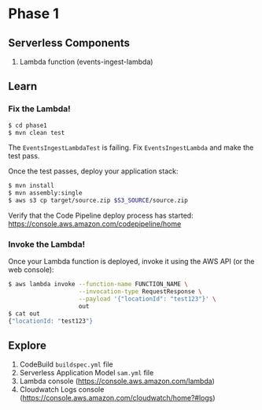 # Phase 1

## Serverless Components

1. Lambda function (events-ingest-lambda)

## Learn

### Fix the Lambda!

```bash
$ cd phase1
$ mvn clean test
```

The `EventsIngestLambdaTest` is failing. Fix `EventsIngestLambda` and make the test pass.

Once the test passes, deploy your application stack:

```bash
$ mvn install
$ mvn assembly:single
$ aws s3 cp target/source.zip $S3_SOURCE/source.zip
```

Verify that the Code Pipeline deploy process has started: https://console.aws.amazon.com/codepipeline/home

### Invoke the Lambda!

Once your Lambda function is deployed, invoke it using the AWS API (or the web console):

```bash
$ aws lambda invoke --function-name FUNCTION_NAME \
                    --invocation-type RequestResponse \
                    --payload '{"locationId": "test123"}' \
                    out
$ cat out
{"locationId: "test123"}
```

## Explore

1. CodeBuild `buildspec.yml` file
1. Serverless Application Model `sam.yml` file
1. Lambda console (https://console.aws.amazon.com/lambda)
1. Cloudwatch Logs console (https://console.aws.amazon.com/cloudwatch/home?#logs)
